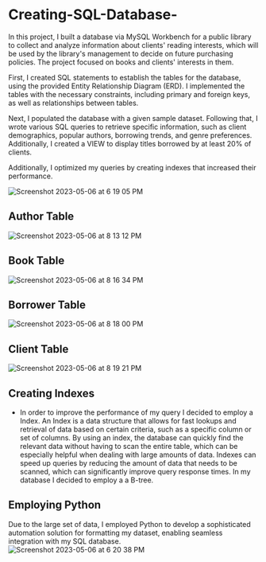 # Creating-SQL-Database-

In this project, I built a database via MySQL Workbench for a public library to collect and analyze information about clients' reading interests, which will be used by the library's management to decide on future purchasing policies. The project focused on books and clients' interests in them.

First, I created SQL statements to establish the tables for the database, using the provided Entity Relationship Diagram (ERD). I implemented the tables with the necessary constraints, including primary and foreign keys, as well as relationships between tables.

Next, I populated the database with a given sample dataset. Following that, I wrote various SQL queries to retrieve specific information, such as client demographics, popular authors, borrowing trends, and genre preferences. Additionally, I created a VIEW to display titles borrowed by at least 20% of clients.

Additionally, I optimized my queries by creating indexes that increased their performance.

![Screenshot 2023-05-06 at 6 19 05 PM](https://user-images.githubusercontent.com/130959114/236652903-30fe4339-c5b1-4f86-bf5c-891585026310.png)

## Author Table 
![Screenshot 2023-05-06 at 8 13 12 PM](https://user-images.githubusercontent.com/130959114/236655682-e964220a-9df4-4751-9dba-aed08e31d812.png)
## Book Table 
![Screenshot 2023-05-06 at 8 16 34 PM](https://user-images.githubusercontent.com/130959114/236655768-05c06d99-e322-4af2-ad53-072c65daa82e.png)
## Borrower Table 
![Screenshot 2023-05-06 at 8 18 00 PM](https://user-images.githubusercontent.com/130959114/236655806-170b634c-b00b-4cc3-9ec5-c907d1b2f8ba.png)
## Client Table 
![Screenshot 2023-05-06 at 8 19 21 PM](https://user-images.githubusercontent.com/130959114/236655848-17824dc0-b2fb-4a7f-a2e9-efbfc7f07cb0.png)


## Creating Indexes
- In order to improve the performance of my query I decided to employ a Index. An Index is a data structure that allows for fast lookups and retrieval of data based on certain criteria, such as a specific column or set of columns. By using an index, the database can quickly find the relevant data without having to scan the entire table, which can be especially helpful when dealing with large amounts of data. Indexes can speed up queries by reducing the amount of data that needs to be scanned, which can significantly improve query response times. In my database I decided to employ a a B-tree. 



## Employing Python 
Due to the large set of data, I employed Python to develop a sophisticated automation solution for formatting my dataset, enabling seamless integration with my SQL database.
![Screenshot 2023-05-06 at 6 20 38 PM](https://user-images.githubusercontent.com/130959114/236652939-ff7faffc-a3ff-4b5e-9b8d-ab423cc6a03e.png)

